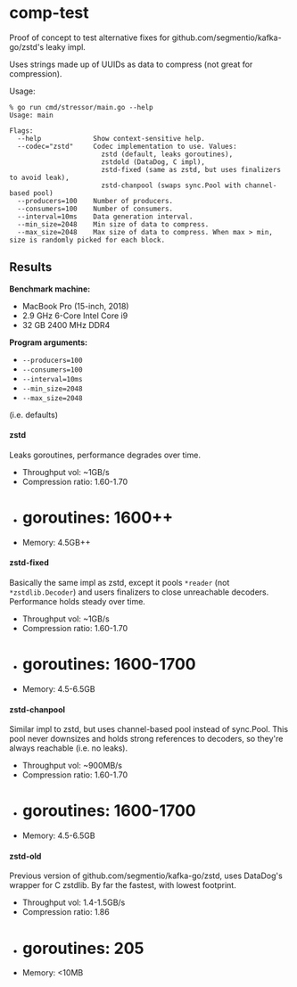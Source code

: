 comp-test
=========

Proof of concept to test alternative fixes for github.com/segmentio/kafka-go/zstd's leaky impl.

Uses strings made up of UUIDs as data to compress (not great for compression).

Usage:
```
% go run cmd/stressor/main.go --help
Usage: main

Flags:
  --help             Show context-sensitive help.
  --codec="zstd"     Codec implementation to use. Values:
                       zstd (default, leaks goroutines),
                       zstdold (DataDog, C impl),
                       zstd-fixed (same as zstd, but uses finalizers to avoid leak),
                       zstd-chanpool (swaps sync.Pool with channel-based pool)
  --producers=100    Number of producers.
  --consumers=100    Number of consumers.
  --interval=10ms    Data generation interval.
  --min_size=2048    Min size of data to compress.
  --max_size=2048    Max size of data to compress. When max > min, size is randomly picked for each block.
```

## Results

**Benchmark machine:**
- MacBook Pro (15-inch, 2018)
- 2.9 GHz 6-Core Intel Core i9
- 32 GB 2400 MHz DDR4

**Program arguments:**
* `--producers=100`
* `--consumers=100`
* `--interval=10ms`
* `--min_size=2048`
* `--max_size=2048`

(i.e. defaults)

#### zstd
Leaks goroutines, performance degrades over time.

* Throughput vol: ~1GB/s
* Compression ratio: 1.60-1.70
* # goroutines: 1600++
* Memory: 4.5GB++

#### zstd-fixed
Basically the same impl as zstd, except it pools `*reader` (not `*zstdlib.Decoder`) and users finalizers to close unreachable decoders.
Performance holds steady over time.

* Throughput vol: ~1GB/s
* Compression ratio: 1.60-1.70
* # goroutines: 1600-1700
* Memory: 4.5-6.5GB

#### zstd-chanpool
Similar impl to zstd, but uses channel-based pool instead of sync.Pool.
This pool never downsizes and holds strong references to decoders, so they're always reachable (i.e. no leaks).

* Throughput vol: ~900MB/s
* Compression ratio: 1.60-1.70
* # goroutines: 1600-1700
* Memory: 4.5-6.5GB

#### zstd-old
Previous version of github.com/segmentio/kafka-go/zstd, uses DataDog's wrapper for C zstdlib.
By far the fastest, with lowest footprint.

* Throughput vol: 1.4-1.5GB/s
* Compression ratio: 1.86
* # goroutines: 205
* Memory: <10MB
